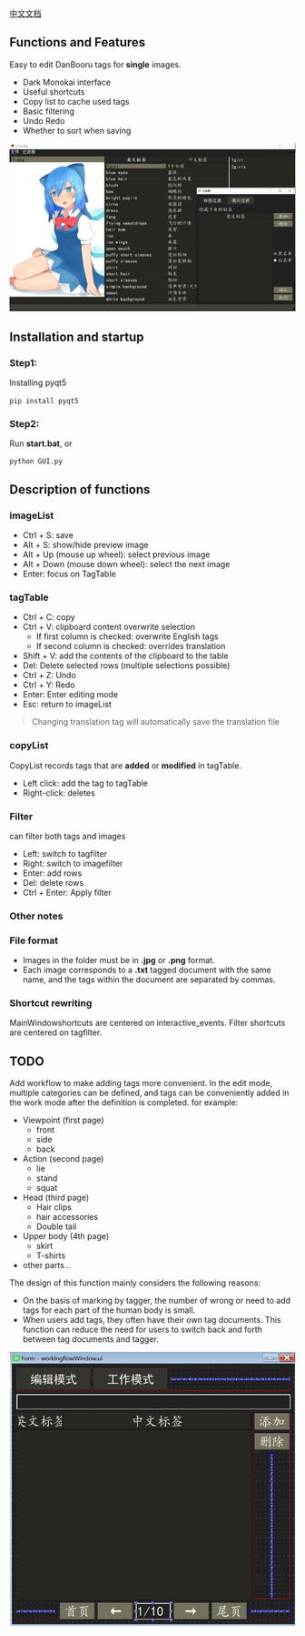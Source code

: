 [中文文档](https://github.com/Aleiluo/danbooruTagEditor/blob/master/README_cn.md)

## Functions and Features
Easy to edit DanBooru tags for **single** images.

- Dark Monokai interface
- Useful shortcuts
- Copy list to cache used tags
- Basic filtering
- Undo Redo
- Whether to sort when saving

![](./imgs/display.png)

## Installation and startup

### Step1:
Installing pyqt5

``
pip install pyqt5
``

### Step2:

Run **start.bat**, or
```
python GUI.py
```

## Description of functions

### imageList

- Ctrl + S: save
- Alt + S: show/hide preview image
- Alt + Up (mouse up wheel): select previous image
- Alt + Down (mouse down wheel): select the next image
- Enter: focus on TagTable

### tagTable

- Ctrl + C: copy
- Ctrl + V: clipboard content overwrite selection
  - If first column is checked: overwrite English tags
  - If second column is checked: overrides translation
- Shift + V: add the contents of the clipboard to the table
- Del: Delete selected rows (multiple selections possible)
- Ctrl + Z: Undo
- Ctrl + Y: Redo
- Enter: Enter editing mode
- Esc: return to imageList

> Changing translation tag will automatically save the translation file

### copyList
CopyList records tags that are **added** or **modified** in tagTable.

- Left click: add the tag to tagTable
- Right-click: deletes

### Filter
can filter both tags and images

- Left: switch to tagfilter
- Right: switch to imagefilter
- Enter: add rows
- Del: delete rows
- Ctrl + Enter: Apply filter

### Other notes

### File format
- Images in the folder must be in **.jpg** or **.png** format.
- Each image corresponds to a **.txt** tagged document with the same name, and the tags within the document are separated by commas.

### Shortcut rewriting
MainWindowshortcuts are centered on interactive_events.
Filter shortcuts are centered on tagfilter.

## TODO

Add workflow to make adding tags more convenient. In the edit mode, multiple categories can be defined, and tags can be conveniently added in the work mode after the definition is completed. for example:
- Viewpoint (first page)
   - front
   - side
   - back
- Action (second page)
   - lie
   - stand
   - squat
- Head (third page)
   - Hair clips
   - hair accessories
   - Double tail
- Upper body (4th page)
   - skirt
   - T-shirts
- other parts...

The design of this function mainly considers the following reasons:
- On the basis of marking by tagger, the number of wrong or need to add tags for each part of the human body is small.
- When users add tags, they often have their own tag documents. This function can reduce the need for users to switch back and forth between tag documents and tagger.

![](imgs/todo_workingflow.png)